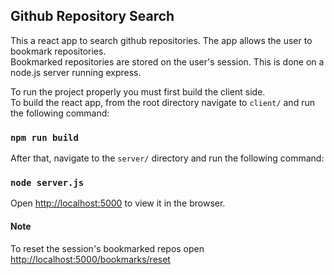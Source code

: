 
## Github Repository Search
This a react app to search github repositories. The app allows the user to bookmark repositories.<br>
Bookmarked repositories are stored on the user's session. This is done on a node.js server running express.

To run the project properly you must first build the client side.<br>
To build the react app, from the root directory navigate to `client/` and run the following command:
### `npm run build`

After that, navigate to the `server/` directory and run the following command:
### `node server.js`

Open [http://localhost:5000](http://localhost:5000) to view it in the browser.

#### Note
To reset the session's bookmarked repos open [http://localhost:5000/bookmarks/reset](http://localhost:5000/bookmarks/reset)
